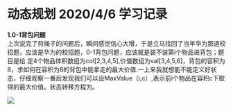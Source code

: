# 动态规划 2020/4/6 学习记录  
**1.0-1背包问题**  
上次说完了剪绳子的问题后，瞬间感觉信心大增，于是立马找回了当年华为那道校招题，应该是华为的校招题，0-1背包问题，应该就是装不装第i个物品进背包；题目是给
定4个物品体积数组为col[2,3,4,5],价值数组为val[3,4,5,6]，背包的容积为8，求如何在容积为8的背包中能拿走的最大价值.一上来我就想能不能定义好状态，仔细观察一番后发现我们可以设MaxValue（i,c）,表示前i个物品在容积c下取得的最大价值。状态转移方程为。

![](http://latex.codecogs.com/gif.latex?\frac{a}{b})





